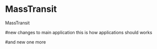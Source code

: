 # MassTransit
MassTransit

#new changes to main application 
this is how applications should works

#and new one
more 
